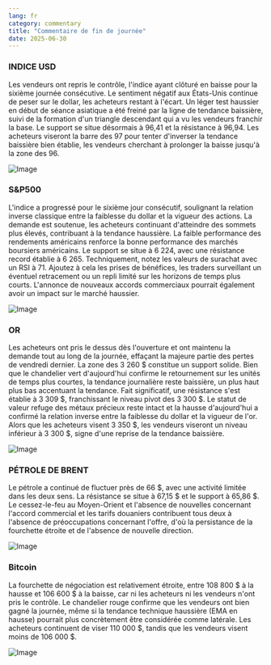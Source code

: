 ```yaml
---
lang: fr
category: commentary
title: "Commentaire de fin de journée"
date: 2025-06-30
---
```


### INDICE USD

Les vendeurs ont repris le contrôle, l'indice ayant clôturé en baisse pour la sixième journée consécutive. Le sentiment négatif aux États-Unis continue de peser sur le dollar, les acheteurs restant à l'écart. Un léger test haussier en début de séance asiatique a été freiné par la ligne de tendance baissière, suivi de la formation d'un triangle descendant qui a vu les vendeurs franchir la base. Le support se situe désormais à 96,41 et la résistance à 96,94. Les acheteurs viseront la barre des 97 pour tenter d'inverser la tendance baissière bien établie, les vendeurs cherchant à prolonger la baisse jusqu'à la zone des 96.

![Image](https://markleighedu.github.io/img/Jun-2025/30-Jun-2025/usdindex.jpg)

### S&P500

L'indice a progressé pour le sixième jour consécutif, soulignant la relation inverse classique entre la faiblesse du dollar et la vigueur des actions. La demande est soutenue, les acheteurs continuant d'atteindre des sommets plus élevés, contribuant à la tendance haussière. La faible performance des rendements américains renforce la bonne performance des marchés boursiers américains. Le support se situe à 6 224, avec une résistance record établie à 6 265. Techniquement, notez les valeurs de surachat avec un RSI à 71. Ajoutez à cela les prises de bénéfices, les traders surveillant un éventuel retracement ou un repli limité sur les horizons de temps plus courts. L'annonce de nouveaux accords commerciaux pourrait également avoir un impact sur le marché haussier.

![Image](https://markleighedu.github.io/img/Jun-2025/30-Jun-2025/sp500.jpg)

### OR

Les acheteurs ont pris le dessus dès l'ouverture et ont maintenu la demande tout au long de la journée, effaçant la majeure partie des pertes de vendredi dernier. La zone des 3 260 $ constitue un support solide. Bien que le chandelier vert d'aujourd'hui confirme le retournement sur les unités de temps plus courtes, la tendance journalière reste baissière, un plus haut plus bas accentuant la tendance. Fait significatif, une résistance s'est établie à 3 309 $, franchissant le niveau pivot des 3 300 $. Le statut de valeur refuge des métaux précieux reste intact et la hausse d'aujourd'hui a confirmé la relation inverse entre la faiblesse du dollar et la vigueur de l'or. Alors que les acheteurs visent 3 350 $, les vendeurs viseront un niveau inférieur à 3 300 $, signe d'une reprise de la tendance baissière.

![Image](https://markleighedu.github.io/img/Jun-2025/30-Jun-2025/gold.jpg)

### PÉTROLE DE BRENT

Le pétrole a continué de fluctuer près de 66 $, avec une activité limitée dans les deux sens. La résistance se situe à 67,15 $ et le support à 65,86 $. Le cessez-le-feu au Moyen-Orient et l'absence de nouvelles concernant l'accord commercial et les tarifs douaniers contribuent tous deux à l'absence de préoccupations concernant l'offre, d'où la persistance de la fourchette étroite et de l'absence de nouvelle direction.

![Image](https://markleighedu.github.io/img/Jun-2025/30-Jun-2025/brentoil.jpg)

### Bitcoin

La fourchette de négociation est relativement étroite, entre 108 800 $ à la hausse et 106 600 $ à la baisse, car ni les acheteurs ni les vendeurs n'ont pris le contrôle. Le chandelier rouge confirme que les vendeurs ont bien gagné la journée, même si la tendance technique haussière (EMA en hausse) pourrait plus concrètement être considérée comme latérale. Les acheteurs continuent de viser 110 000 $, tandis que les vendeurs visent moins de 106 000 $.

![Image](https://markleighedu.github.io/img/Jun-2025/30-Jun-2025/bitcoin.jpg)

